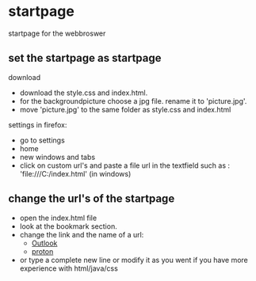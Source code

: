 # startpage
startpage for the webbroswer

## set the startpage as startpage
download
- download the style.css and index.html.
- for the backgroundpicture choose a jpg file. rename it to 'picture.jpg'.
- move 'picture.jpg' to the same folder as style.css and index.html

settings in firefox:
- go to settings
- home
- new windows and tabs
- click on custom url's  and paste a file url in the textfield such as : 'file:///C:/index.html' (in windows)

## change the url's of the startpage
- open the index.html file
- look at the bookmark section.
- change the link and the name of a url:
  * <a class="bookmark" href="https://outlook.com" target="_blank">Outlook</a>
  * <a class="bookmark" href="https://protonmail.com" target="_blank">proton</a>
- or type a complete new line or modify it as you went if you have more experience with html/java/css
